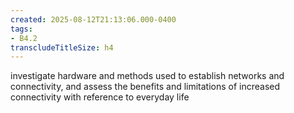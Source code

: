 ```yaml
---
created: 2025-08-12T21:13:06.000-0400
tags:
- B4.2
transcludeTitleSize: h4
---
```


investigate hardware and methods used to establish networks and connectivity, and assess the benefits and limitations of increased connectivity with reference to everyday life